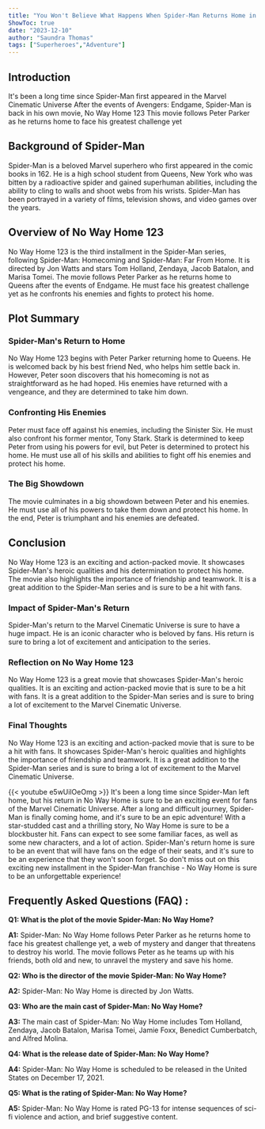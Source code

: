 ```yaml
---
title: "You Won't Believe What Happens When Spider-Man Returns Home in No Way Home 123!"
ShowToc: true 
date: "2023-12-10"
author: "Saundra Thomas" 
tags: ["Superheroes","Adventure"]
---
```

## Introduction

It's been a long time since Spider-Man first appeared in the Marvel Cinematic Universe After the events of Avengers: Endgame, Spider-Man is back in his own movie, No Way Home 123 This movie follows Peter Parker as he returns home to face his greatest challenge yet

## Background of Spider-Man

Spider-Man is a beloved Marvel superhero who first appeared in the comic books in 162. He is a high school student from Queens, New York who was bitten by a radioactive spider and gained superhuman abilities, including the ability to cling to walls and shoot webs from his wrists. Spider-Man has been portrayed in a variety of films, television shows, and video games over the years.

## Overview of No Way Home 123

No Way Home 123 is the third installment in the Spider-Man series, following Spider-Man: Homecoming and Spider-Man: Far From Home. It is directed by Jon Watts and stars Tom Holland, Zendaya, Jacob Batalon, and Marisa Tomei. The movie follows Peter Parker as he returns home to Queens after the events of Endgame. He must face his greatest challenge yet as he confronts his enemies and fights to protect his home.

## Plot Summary

### Spider-Man's Return to Home

No Way Home 123 begins with Peter Parker returning home to Queens. He is welcomed back by his best friend Ned, who helps him settle back in. However, Peter soon discovers that his homecoming is not as straightforward as he had hoped. His enemies have returned with a vengeance, and they are determined to take him down.

### Confronting His Enemies

Peter must face off against his enemies, including the Sinister Six. He must also confront his former mentor, Tony Stark. Stark is determined to keep Peter from using his powers for evil, but Peter is determined to protect his home. He must use all of his skills and abilities to fight off his enemies and protect his home.

### The Big Showdown

The movie culminates in a big showdown between Peter and his enemies. He must use all of his powers to take them down and protect his home. In the end, Peter is triumphant and his enemies are defeated.

## Conclusion

No Way Home 123 is an exciting and action-packed movie. It showcases Spider-Man's heroic qualities and his determination to protect his home. The movie also highlights the importance of friendship and teamwork. It is a great addition to the Spider-Man series and is sure to be a hit with fans.

### Impact of Spider-Man's Return

Spider-Man's return to the Marvel Cinematic Universe is sure to have a huge impact. He is an iconic character who is beloved by fans. His return is sure to bring a lot of excitement and anticipation to the series.

### Reflection on No Way Home 123

No Way Home 123 is a great movie that showcases Spider-Man's heroic qualities. It is an exciting and action-packed movie that is sure to be a hit with fans. It is a great addition to the Spider-Man series and is sure to bring a lot of excitement to the Marvel Cinematic Universe.

### Final Thoughts

No Way Home 123 is an exciting and action-packed movie that is sure to be a hit with fans. It showcases Spider-Man's heroic qualities and highlights the importance of friendship and teamwork. It is a great addition to the Spider-Man series and is sure to bring a lot of excitement to the Marvel Cinematic Universe.

{{< youtube e5wUilOeOmg >}} 
It's been a long time since Spider-Man left home, but his return in No Way Home is sure to be an exciting event for fans of the Marvel Cinematic Universe. After a long and difficult journey, Spider-Man is finally coming home, and it's sure to be an epic adventure! With a star-studded cast and a thrilling story, No Way Home is sure to be a blockbuster hit. Fans can expect to see some familiar faces, as well as some new characters, and a lot of action. Spider-Man's return home is sure to be an event that will have fans on the edge of their seats, and it's sure to be an experience that they won't soon forget. So don't miss out on this exciting new installment in the Spider-Man franchise - No Way Home is sure to be an unforgettable experience!

## Frequently Asked Questions (FAQ) :
**Q1: What is the plot of the movie Spider-Man: No Way Home?**

**A1:** Spider-Man: No Way Home follows Peter Parker as he returns home to face his greatest challenge yet, a web of mystery and danger that threatens to destroy his world. The movie follows Peter as he teams up with his friends, both old and new, to unravel the mystery and save his home.

**Q2: Who is the director of the movie Spider-Man: No Way Home?**

**A2:** Spider-Man: No Way Home is directed by Jon Watts.

**Q3: Who are the main cast of Spider-Man: No Way Home?**

**A3:** The main cast of Spider-Man: No Way Home includes Tom Holland, Zendaya, Jacob Batalon, Marisa Tomei, Jamie Foxx, Benedict Cumberbatch, and Alfred Molina.

**Q4: What is the release date of Spider-Man: No Way Home?**

**A4:** Spider-Man: No Way Home is scheduled to be released in the United States on December 17, 2021.

**Q5: What is the rating of Spider-Man: No Way Home?**

**A5:** Spider-Man: No Way Home is rated PG-13 for intense sequences of sci-fi violence and action, and brief suggestive content.



